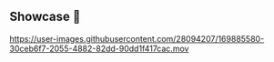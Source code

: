 

## Showcase 📱


https://user-images.githubusercontent.com/28094207/169885580-30ceb6f7-2055-4882-82dd-90dd1f417cac.mov


